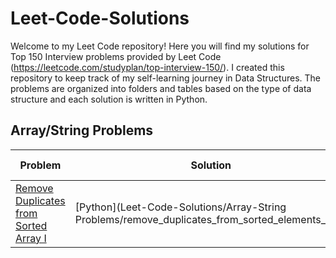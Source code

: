 # Leet-Code-Solutions
Welcome to my Leet Code repository! Here you will find my solutions for Top 150 Interview problems provided by Leet Code (<https://leetcode.com/studyplan/top-interview-150/>). I created this repository to keep track of my self-learning journey in Data Structures. The problems are organized into folders and tables based on the type of data structure and each solution is written in Python. 

## Array/String Problems


|Problem|Solution|Difficulty Level|
|-------|--------|----------------|
|[Remove Duplicates from Sorted Array I](https://leetcode.com/problems/remove-duplicates-from-sorted-array/)|[Python](Leet-Code-Solutions/Array-String Problems/remove_duplicates_from_sorted_elements_I.py)|Easy|



   
